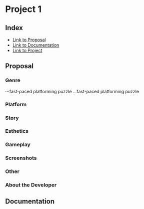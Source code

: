 # Project 1
## Index
- [Link to Proposal](https://people.rit.edu/~wjm3824/230/project1/proposal)
- [Link to Documentation](https://people.rit.edu/~wjm3824/230/project1/documentation)
- [Link to Project](https://people.rit.edu/~wjm3824/230/project1/project)

## Proposal
### Genre
 ⋅⋅⋅fast-paced platforming puzzle
 ...fast-paced platforming puzzle
### Platform
### Story
### Esthetics
### Gameplay
### Screenshots
### Other
### About the Developer

## Documentation